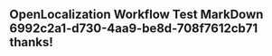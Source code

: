 <properties
ms.topic="hero-topic"
ms.test1="hero-topic"
ms.test2="test"/>

## OpenLocalization Workflow Test MarkDown 6992c2a1-d730-4aa9-be8d-708f7612cb71 thanks!
